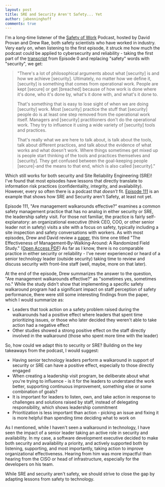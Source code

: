 ```yaml
---
layout: post
title: SRE and Security Aren't Safety... Yet
author: jabenninghoff
comments: true
---
```

I'm a long-time listener of the [Safety of Work](https://safetyofwork.com) Podcast, hosted by David Provan and Drew Rae, both safety scientists who have worked in industry. Very early on, when listening to the first episode, it struck me how much the podcast could be applied to cybersecurity and reliability - taking the first part of the [transcript](https://safetyofwork.com/episodes/ep0-who-are-we/transcript) from Episode 0 and replacing "safety" words with "security", we get:

> "There's a lot of philosophical arguments about what [security] is and how we achieve [security]. Ultimately, no matter how we define it, [security] is something that comes from operational work. People are kept [secure] or get [breached] because of how work is done where it's done, who it's done by, what's it done with, and what's it done to.
>
> That's something that is easy to lose sight of when we are doing [security] work. Most [security] practice the stuff that [security] people do is at least one step removed from the operational work itself. Managers and [security] practitioners don't do the operational work. They try to influence it using a wide variety of [security] tools and practices.
>
> That's really what we are here to talk about, is talk about the tools, talk about different practices, and talk about the evidence of what works and what doesn't work. Where things sometimes get mixed up is people start thinking of the tools and practices themselves and [security]. They get confused between the goal-keeping people [secure]-and the means to that end, which is also called [security]."

Which still works for both security and Site Reliability Engineering (SRE)! I've found that most episodes have lessons that directly translate to information risk practices (confidentiality, integrity, and availability). However, every so often there is a podcast that *doesn't* fit. [Episode 111](https://safetyofwork.com/episodes/ep-111-are-management-walkarounds-effective) is an example that shows how SRE and Security aren't Safety, at least not yet.

Episode 111, "Are management walkarounds effective?" examines a common safety management practice that has no analog in either security or SRE, the leadership safety visit. For those not familiar, the practice is fairly self-explanatory: an organizational executive (think CEO, COO, or other senior leader not in safety) visits a site with a focus on safety, typically including a site inspection and safety conversations with workers. As with most episodes, Drew and David review a [paper](https://onlinelibrary.wiley.com/doi/10.1111/poms.12226), this time one titled "The Effectiveness of Management‐By‐Walking‐Around: A Randomized Field Study." ([Open Access PDF](https://www.hbs.edu/ris/Publication%20Files/12-113_9a2bc5e8-2f70-4288-bb88-aeb2de49e955.pdf)) As far as I know, there is no comparable practice in either security or reliability - I've never experienced or heard of a senior technology leader (outside security) taking time to review and discuss security with front-line staff (well, maybe, more on that later).

At the end of the episode, Drew summarizes the answer to the question, "Are management walkarounds effective?" as "sometimes yes, sometimes no." While the study didn't show that implementing a specific safety walkaround program had a significant impact on staff perception of safety performance, there were still some interesting findings from the paper, which I would summarize as:

- Leaders that took action on a safety problem raised during the walkarounds had a positive effect where leaders that spent time prioritizing issues, or those who later decided they weren't able to take action had a negative effect
- Other studies showed a strong positive effect on the staff directly involved in the walkaround (those who spent more time with the leader)

So, how could we adapt this to security or SRE? Building on the key takeaways from the podcast, I would suggest:

- Having senior technology leaders perform a walkaround in support of security or SRE can have a positive effect, especially to those directly engaged
- When creating a leadership visit program, be deliberate about what you're trying to influence - is it for the leaders to understand the work better, supporting continuous improvement, something else or some combination of goals?
- It is important for leaders to listen, own, and take action in response to challenges and solutions raised by staff, instead of delegating responsibility, which shows leadership commitment
- Prioritization is less important than action - picking an issue and fixing it is more helpful than spending time deciding what to work on

As I mentioned, while I haven't seen a walkaround in technology, I have seen the impact of a senior leader taking an active role in security and availability. In my case, a software development executive decided to make both security and availability a priority, and actively supported both by listening, supporting, and most importantly, taking action to improve organizational effectiveness. Hearing from him was more impactful than hearing from the CISO or head of infrastructure, especially for the developers on his team.

While SRE and security aren't safety, we should strive to close the gap by adapting lessons from safety to technology.
